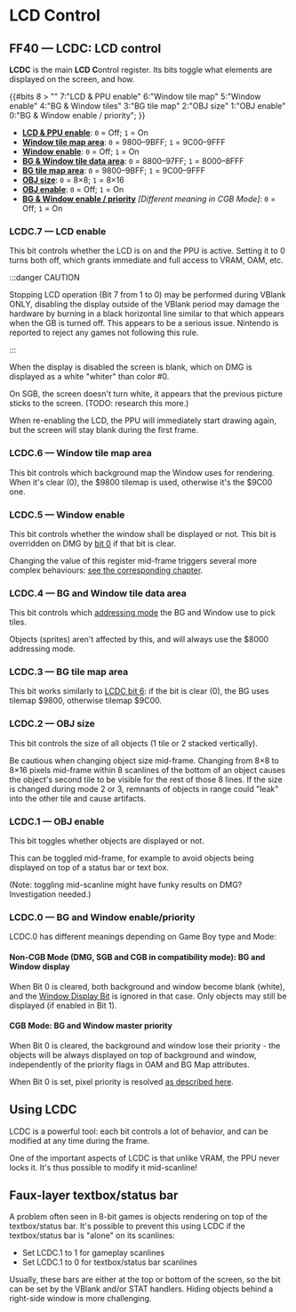 # LCD Control

## FF40 — LCDC: LCD control

**LCDC** is the main **LCD C**ontrol register. Its bits toggle what
elements are displayed on the screen, and how.

{{#bits 8 >
  ""  7:"LCD & PPU enable" 6:"Window tile map" 5:"Window enable" 4:"BG & Window tiles"
      3:"BG tile map" 2:"OBJ size" 1:"OBJ enable" 0:"BG & Window enable / priority";
}}

- **[LCD & PPU enable](<#LCDC.7 — LCD enable>)**: `0` = Off; `1` = On
- **[Window tile map area](<#LCDC.6 — Window tile map area>)**: `0` = 9800–9BFF; `1` = 9C00–9FFF
- **[Window enable](<#LCDC.5 — Window enable>)**: `0` = Off; `1` = On
- **[BG & Window tile data area](<#LCDC.4 — BG and Window tile data area>)**: `0` = 8800–97FF; `1` = 8000–8FFF
- **[BG tile map area](<#LCDC.3 — BG tile map area>)**: `0` = 9800–9BFF; `1` = 9C00–9FFF
- **[OBJ size](<#LCDC.2 — OBJ size>)**: `0` = 8×8; `1` = 8×16
- **[OBJ enable](<#LCDC.1 — OBJ enable>)**: `0` = Off; `1` = On
- **[BG & Window enable / priority](<#LCDC.0 — BG and Window enable/priority>)** *\[Different meaning in CGB Mode\]*: `0` = Off; `1` = On

### LCDC.7 — LCD enable

This bit controls whether the LCD is on and the PPU is active. Setting
it to 0 turns both off, which grants immediate and full access to VRAM,
OAM, etc.

:::danger CAUTION

Stopping LCD operation (Bit 7 from 1 to 0) may be performed
during VBlank ONLY, disabling the display outside
of the VBlank period may damage the hardware by burning in a black
horizontal line similar to that which appears when the GB is turned off.
This appears to be a serious issue. Nintendo is reported to reject any
games not following this rule.

:::

When the display is disabled the screen is blank, which on DMG is
displayed as a white "whiter" than color \#0.

On SGB, the screen doesn't turn white, it appears that the previous
picture sticks to the screen. (TODO: research this more.)

When re-enabling the LCD, the PPU will immediately start drawing again,
but the screen will stay blank during the first frame.

### LCDC.6 — Window tile map area

This bit controls which background map the Window uses for rendering.
When it's clear (0), the \$9800 tilemap is used, otherwise it's the \$9C00
one.

### LCDC.5 — Window enable

This bit controls whether the window shall be displayed or not.
This bit is overridden on DMG by [bit 0](<#LCDC.0 — BG and Window enable/priority>)
if that bit is clear.

Changing the value of this register mid-frame triggers several more complex behaviours:
[see the corresponding chapter](<#Window mid-frame behavior>).

### LCDC.4 — BG and Window tile data area

This bit controls which [addressing
mode](<#VRAM Tile Data>) the BG and Window use to
pick tiles.

Objects (sprites) aren't affected by this, and will always use the \$8000 addressing mode.

### LCDC.3 — BG tile map area

This bit works similarly to [LCDC bit 6](<#LCDC.6 — Window tile map area>):
if the bit is clear (0), the BG uses tilemap $9800, otherwise tilemap $9C00.

### LCDC.2 — OBJ size

This bit controls the size of all objects (1 tile or 2 stacked vertically).

Be cautious when changing object size mid-frame.
Changing from 8×8 to 8×16 pixels mid-frame within 8 scanlines of the bottom of an object
causes the object's second tile to be visible for the rest of those 8 lines.
If the size is changed during mode 2 or 3,
remnants of objects in range could "leak" into the other tile and
cause artifacts.

### LCDC.1 — OBJ enable

This bit toggles whether objects are displayed or not.

This can be toggled mid-frame, for example to avoid objects being
displayed on top of a status bar or text box.

(Note: toggling mid-scanline might have funky results on DMG?
Investigation needed.)

### LCDC.0 — BG and Window enable/priority

LCDC.0 has different meanings depending on Game Boy type and Mode:

#### Non-CGB Mode (DMG, SGB and CGB in compatibility mode): BG and Window display

When Bit 0 is cleared, both background and window become blank (white),
and the [Window Display Bit](<#LCDC.5 — Window enable>)
is ignored in that case. Only objects may still be displayed (if enabled
in Bit 1).

#### CGB Mode: BG and Window master priority

When Bit 0 is cleared, the background and window lose their priority -
the objects will be always displayed on top of background and window,
independently of the priority flags in OAM and BG Map attributes.

When Bit 0 is set, pixel priority is resolved [as described here](<#BG-to-OBJ Priority in CGB Mode>).

## Using LCDC

LCDC is a powerful tool: each bit controls a lot of behavior, and can be
modified at any time during the frame.

One of the important aspects of LCDC is that unlike VRAM, the PPU never
locks it. It's thus possible to modify it mid-scanline!

## Faux-layer textbox/status bar

A problem often seen in 8-bit games is objects rendering on top
of the textbox/status bar. It's possible to prevent this using LCDC if
the textbox/status bar is "alone" on its scanlines:

- Set LCDC.1 to 1 for gameplay scanlines
- Set LCDC.1 to 0 for textbox/status bar scanlines

Usually, these bars are either at the top or bottom of the screen, so
the bit can be set by the VBlank and/or STAT handlers.
Hiding objects behind a right-side window is more challenging.
